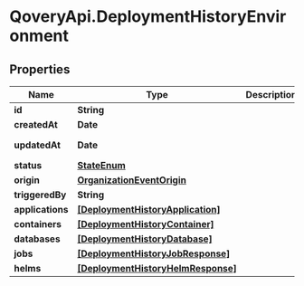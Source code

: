 # QoveryApi.DeploymentHistoryEnvironment

## Properties

Name | Type | Description | Notes
------------ | ------------- | ------------- | -------------
**id** | **String** |  | [readonly] 
**createdAt** | **Date** |  | [readonly] 
**updatedAt** | **Date** |  | [optional] [readonly] 
**status** | [**StateEnum**](StateEnum.md) |  | [optional] 
**origin** | [**OrganizationEventOrigin**](OrganizationEventOrigin.md) |  | [optional] 
**triggeredBy** | **String** |  | [optional] 
**applications** | [**[DeploymentHistoryApplication]**](DeploymentHistoryApplication.md) |  | [optional] 
**containers** | [**[DeploymentHistoryContainer]**](DeploymentHistoryContainer.md) |  | [optional] 
**databases** | [**[DeploymentHistoryDatabase]**](DeploymentHistoryDatabase.md) |  | [optional] 
**jobs** | [**[DeploymentHistoryJobResponse]**](DeploymentHistoryJobResponse.md) |  | [optional] 
**helms** | [**[DeploymentHistoryHelmResponse]**](DeploymentHistoryHelmResponse.md) |  | [optional] 



